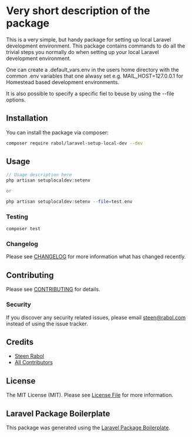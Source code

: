 # Very short description of the package


This is a very simple, but handy package for setting up local Laravel development environment.
This package contains commands to do all the trivial steps you normally do when setting up your local Laravel development environment.

One can create a .default_vars.env in the users home directory with the common .env variables that one alwasy set e.g. MAIL_HOST=127.0.0.1 for Homestead based development environments.

It is also possible to specify a specific fiel to beuse by using the --file options.
## Installation

You can install the package via composer:

```bash
composer require rabol/laravel-setup-local-dev --dev
```

## Usage

``` php
// Usage description here
php artisan setuplocaldev:setenv

or

php artisan setuplocaldev:setenv --file=test.env


```

### Testing

``` bash
composer test
```

### Changelog

Please see [CHANGELOG](CHANGELOG.md) for more information what has changed recently.

## Contributing

Please see [CONTRIBUTING](CONTRIBUTING.md) for details.

### Security

If you discover any security related issues, please email steen@rabol.com instead of using the issue tracker.

## Credits

- [Steen Rabol](https://github.com/rabol)
- [All Contributors](../../contributors)

## License

The MIT License (MIT). Please see [License File](LICENSE.md) for more information.

## Laravel Package Boilerplate

This package was generated using the [Laravel Package Boilerplate](https://laravelpackageboilerplate.com).
